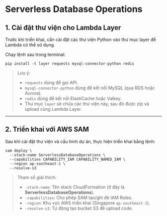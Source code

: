 # Serverless Database Operations

## 1. Cài đặt thư viện cho Lambda Layer

Trước khi triển khai, cần cài đặt các thư viện Python vào thư mục layer để Lambda có thể sử dụng.

Chạy lệnh sau trong terminal:

```
pip install -t layer requests mysql-connector-python redis
```

> Lưu ý:
> 
> - `requests` dùng để gọi API.
> - `mysql-connector-python` dùng để kết nối MySQL (qua RDS hoặc Aurora).
> - `redis` dùng để kết nối ElastiCache hoặc Valkey.
> - Thư mục `layer` sẽ chứa các thư viện này, sau đó được zip và upload cùng Lambda Layer.

---

## 2. Triển khai với AWS SAM

Sau khi cài đặt thư viện và cấu hình dự án, thực hiện triển khai bằng lệnh:

```
sam deploy \
  --stack-name ServerlessDatabaseOperations \
  --capabilities CAPABILITY_IAM CAPABILITY_NAMED_IAM \
  --region ap-southeast-1 \
  --resolve-s3

```

> Tham số giải thích:
> 
> - `-stack-name`: Tên stack CloudFormation (ở đây là **ServerlessDatabaseOperations**).
> - `-capabilities`: Cho phép SAM tạo/ghi đè IAM Roles.
> - `-region`: Khu vực AWS triển khai (Singapore `ap-southeast-1`).
> - `-resolve-s3`: Tự động tạo bucket S3 để upload code.
